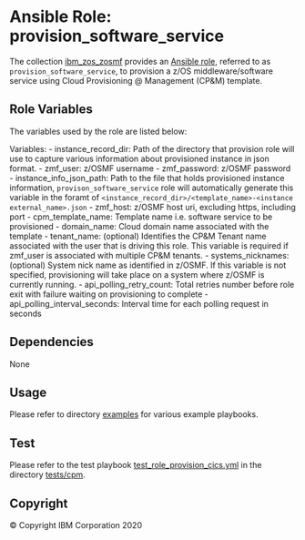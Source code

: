 # Ansible Role: provision_software_service

The collection [ibm_zos_zosmf](../../README.md) provides an [Ansible role](https://docs.ansible.com/ansible/latest/user_guide/playbooks_reuse_roles.html), referred to as `provision_software_service`, to provision a z/OS middleware/software service using Cloud Provisioning @ Management (CP&M) template.

## Role Variables

The variables used by the role are listed below:

Variables:
    - instance_record_dir: Path of the directory that provision role will use to capture various information about provisioned instance in json format.
    - zmf_user: z/OSMF username
    - zmf_password: z/OSMF password
    - instance_info_json_path: Path to the file that holds provisioned instance information, `provison_software_service` role will automatically generate this variable in the foramt of `<instance_record_dir>/<template_name>-<instance external_name>.json`
    - zmf_host: z/OSMF host uri, excluding https, including port
    - cpm_template_name: Template name i.e. software service to be provisioned
    - domain_name: Cloud domain name associated with the template
    - tenant_name: (optional) Identifies the CP&M Tenant name associated with the user that is driving this role. This variable is required if zmf_user is associated with multiple CP&M tenants.
    - systems_nicknames: (optional) System nick name as identified in z/OSMF. If this variable is not specified, provisioning will take place on a system where z/OSMF is currently running.
    - api_polling_retry_count: Total retries number before role exit with failure waiting on provisioning to complete
    - api_polling_interval_seconds: Interval time for each polling request in seconds

## Dependencies

None

## Usage

Please refer to directory [examples](../examples/README.md) for various example playbooks.

## Test

Please refer to the test playbook [test_role_provision_cics.yml](../tests/cpm/test_role_cpm_provision.yml) in the directory [tests/cpm](../tests/cpm/README.md).

## Copyright

© Copyright IBM Corporation 2020
